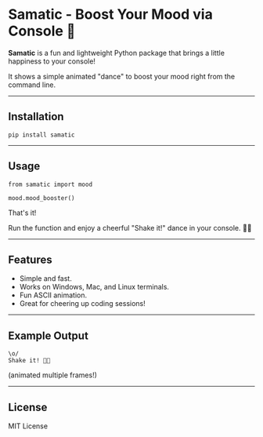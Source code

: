 # Samatic - Boost Your Mood via Console 🎉

**Samatic** is a fun and lightweight Python package that brings a little happiness to your console!

It shows a simple animated "dance" to boost your mood right from the command line.

---

## Installation

```
pip install samatic

```

---

## Usage

```
from samatic import mood

mood.mood_booster()

```

That's it!

Run the function and enjoy a cheerful "Shake it!" dance in your console. 💃🕺

---

## Features

* Simple and fast.
* Works on Windows, Mac, and Linux terminals.
* Fun ASCII animation.
* Great for cheering up coding sessions!

---

## Example Output

```
\o/
Shake it! 💃🕺

```

(animated multiple frames!)

---

## License

MIT License
